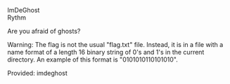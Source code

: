 ImDeGhost  
Rythm

Are you afraid of ghosts?

Warning: The flag is not the usual "flag.txt" file. Instead, it is in a file with a name format of a length 16 binary string of 0's and 1's in the current directory. An example of this format is "0101010110101010".

Provided: imdeghost
